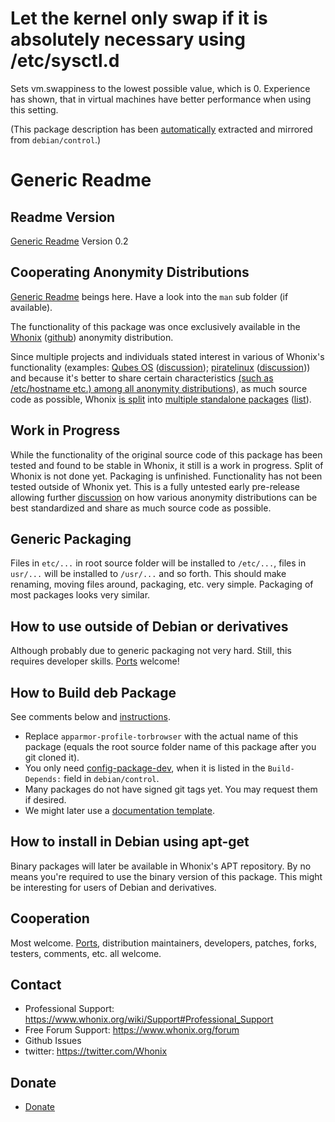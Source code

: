 # Let the kernel only swap if it is absolutely necessary using /etc/sysctl.d #

Sets vm.swappiness to the lowest possible value, which is 0. Experience has
shown, that in virtual machines have better performance when using this
setting.

(This package description has been [automatically](https://github.com/Whonix/whonix-developer-meta-files/blob/master/debug-steps/packaging-helper-script) extracted and mirrored from `debian/control`.)

# Generic Readme #
## Readme Version ##

[Generic Readme](https://github.com/Whonix/whonix-developer-meta-files/blob/master/README_generic.md) Version 0.2

## Cooperating Anonymity Distributions ##

[Generic Readme](https://github.com/Whonix/whonix-developer-meta-files/blob/master/README_generic.md) beings here. Have a look into the `man` sub folder (if available).

The functionality of this package was once exclusively available in the [Whonix](https://www.whonix.org) ([github](https://github.com/Whonix/Whonix)) anonymity distribution.

Since multiple projects and individuals stated interest in various of Whonix's functionality (examples: [Qubes OS](http://qubes-os.org/trac) ([discussion](https://groups.google.com/forum/#!topic/qubes-devel/jxr89--oGs0)); [piratelinux](https://github.com/piratelinux) ([discussion](https://github.com/adrelanos/VPN-Firewall/commit/6147f0e606377f5a801e98daf22e24ba2c750a21#commitcomment-6360713))) and because it's better to share certain characteristics [(such as /etc/hostname etc.) among all anonymity distributions](https://mailman.boum.org/pipermail/tails-dev/2013-January/002457.html)), as much source code as possible, Whonix [is split](https://github.com/Whonix/Whonix/issues/40) into [multiple standalone packages](https://github.com/Whonix) ([list](https://github.com/Whonix/Whonix/issues/40#issuecomment-44753572)).

## Work in Progress ##

While the functionality of the original source code of this package has been tested and found to be stable in Whonix, it still is a work in progress. Split of Whonix is not done yet. Packaging is unfinished. Functionality has not been tested outside of Whonix yet. This is a fully untested early pre-release allowing further [discussion](https://github.com/Whonix/Whonix/issues/40) on how various anonymity distributions can be best standardized and share as much source code as possible.

## Generic Packaging ##

Files in `etc/...` in root source folder will be installed to `/etc/...`, files in `usr/...` will be installed to `/usr/...` and so forth. This should make renaming, moving files around, packaging, etc. very simple. Packaging of most packages looks very similar.

## How to use outside of Debian or derivatives ##

Although probably due to generic packaging not very hard. Still, this requires developer skills. [Ports](https://en.wikipedia.org/wiki/Porting) welcome!

## How to Build deb Package ##

See comments below and [instructions](https://www.whonix.org/wiki/Dev/Build_Documentation/apparmor-profile-torbrowser).

* Replace `apparmor-profile-torbrowser` with the actual name of this package (equals the root source folder name of this package after you git cloned it).
* You only need [config-package-dev](https://packages.debian.org/wheezy/config-package-dev), when it is listed in the `Build-Depends:` field in `debian/control`.
* Many packages do not have signed git tags yet. You may request them if desired.
* We might later use a [documentation template](https://www.whonix.org/wiki/Template:Build_Documentation_Build_Package).

## How to install in Debian using apt-get ##

Binary packages will later be available in Whonix's APT repository. By no means you're required to use the binary version of this package. This might be interesting for users of Debian and derivatives.

## Cooperation ##

Most welcome. [Ports](https://en.wikipedia.org/wiki/Porting), distribution maintainers, developers, patches, forks, testers, comments, etc. all welcome.

## Contact ##

* Professional Support: https://www.whonix.org/wiki/Support#Professional_Support
* Free Forum Support: https://www.whonix.org/forum
* Github Issues
* twitter: https://twitter.com/Whonix

## Donate ##

* [Donate](https://www.whonix.org/wiki/Donate)
